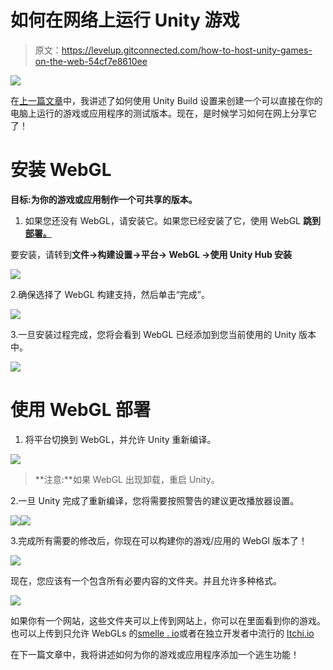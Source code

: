 # 如何在网络上运行 Unity 游戏

> 原文：<https://levelup.gitconnected.com/how-to-host-unity-games-on-the-web-54cf7e8610ee>

![](img/eb325ce48748aa003ffb173dba76c7bc.png)

在[上一篇文章](https://dennisse-pd.medium.com/how-to-build-and-test-your-unity-game-7ace02e03490)中，我讲述了如何使用 Unity Build 设置来创建一个可以直接在你的电脑上运行的游戏或应用程序的测试版本。现在，是时候学习如何在网上分享它了！

# 安装 WebGL

**目标:为你的游戏或应用制作一个可共享的版本。**

1.  如果您还没有 WebGL，请安装它。如果您已经安装了它，使用 WebGL **跳到[**部署。**](#0986)**

要安装，请转到**文件→构建设置→平台→ WebGL →使用 Unity Hub 安装**

![](img/b92c3f6e1f703598f75b7d36fb196fd8.png)

2.确保选择了 WebGL 构建支持，然后单击“完成”。

![](img/ea82ee7c3add2780822a5b5c17e27836.png)

3.一旦安装过程完成，您将会看到 WebGL 已经添加到您当前使用的 Unity 版本中。

![](img/fac5a847b87dceb40947d55e7782c238.png)

# 使用 WebGL 部署

1.  将平台切换到 WebGL，并允许 Unity 重新编译。

![](img/9a844709224863dfb35f5a28a1df4cb5.png)

> **注意:**如果 WebGL 出现卸载，重启 Unity。

2.一旦 Unity 完成了重新编译，您将需要按照警告的建议更改播放器设置。

![](img/b47263a61fb107a58d5e5bfde14c1791.png)![](img/a1b89a86a20e4a63e2df920a0fee01ad.png)

3.完成所有需要的修改后，你现在可以构建你的游戏/应用的 WebGl 版本了！

![](img/11fac427359eef452be39ec6419e9cc8.png)

现在，您应该有一个包含所有必要内容的文件夹。并且允许多种格式。

![](img/74e5fb0bd778cb8c6f864baf0f553c47.png)

如果你有一个网站，这些文件夹可以上传到网站上，你可以在里面看到你的游戏。也可以上传到只允许 WebGLs 的[smelle . io](https://simmer.io/)或者在独立开发者中流行的 [Itchi.io](https://itch.io/)

在下一篇文章中，我将讲述如何为你的游戏或应用程序添加一个逃生功能！